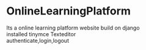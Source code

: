 # OnlineLearningPlatform
Its a online learning platform website build on django<br>
installed tinymce Texteditor<br> 
authenticate,login,logout
